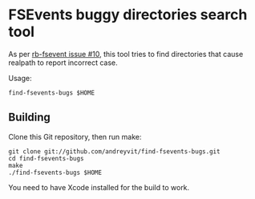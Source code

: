 FSEvents buggy directories search tool
======================================

As per [rb-fsevent issue #10](https://github.com/thibaudgg/rb-fsevent/issues/10),
this tool tries to find directories that cause realpath to report incorrect case.

Usage:

    find-fsevents-bugs $HOME


Building
--------

Clone this Git repository, then run make:

    git clone git://github.com/andreyvit/find-fsevents-bugs.git
    cd find-fsevents-bugs
    make
    ./find-fsevents-bugs $HOME

You need to have Xcode installed for the build to work.
